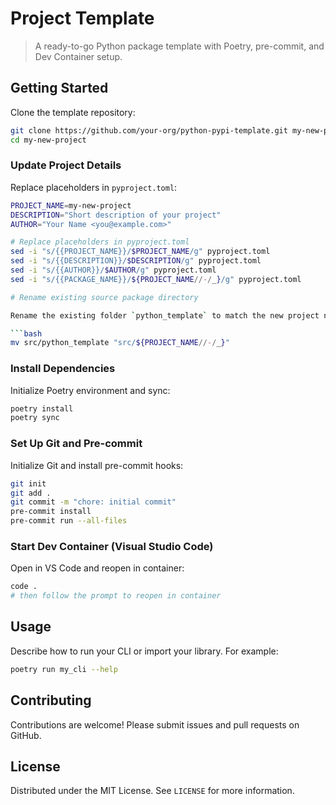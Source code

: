 # Project Template

> A ready-to-go Python package template with Poetry, pre-commit, and Dev Container setup.

## Getting Started

Clone the template repository:

```bash
git clone https://github.com/your-org/python-pypi-template.git my-new-project
cd my-new-project
```

### Update Project Details

Replace placeholders in `pyproject.toml`:

```bash
PROJECT_NAME=my-new-project
DESCRIPTION="Short description of your project"
AUTHOR="Your Name <you@example.com>"

# Replace placeholders in pyproject.toml
sed -i "s/{{PROJECT_NAME}}/$PROJECT_NAME/g" pyproject.toml
sed -i "s/{{DESCRIPTION}}/$DESCRIPTION/g" pyproject.toml
sed -i "s/{{AUTHOR}}/$AUTHOR/g" pyproject.toml
sed -i "s/{{PACKAGE_NAME}}/${PROJECT_NAME//-/_}/g" pyproject.toml

# Rename existing source package directory

Rename the existing folder `python_template` to match the new project name:

```bash
mv src/python_template "src/${PROJECT_NAME//-/_}"
```

### Install Dependencies

Initialize Poetry environment and sync:

```bash
poetry install
poetry sync
```

### Set Up Git and Pre-commit

Initialize Git and install pre-commit hooks:

```bash
git init
git add .
git commit -m "chore: initial commit"
pre-commit install
pre-commit run --all-files
```

### Start Dev Container (Visual Studio Code)

Open in VS Code and reopen in container:

```bash
code .
# then follow the prompt to reopen in container
```

## Usage

Describe how to run your CLI or import your library. For example:

```bash
poetry run my_cli --help
```

## Contributing

Contributions are welcome! Please submit issues and pull requests on GitHub.

## License

Distributed under the MIT License. See `LICENSE` for more information.
